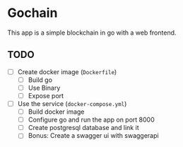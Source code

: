 # Gochain
This app is a simple blockchain in go with a web frontend.

## TODO
 - [ ] Create docker image (`Dockerfile`)
    - [ ] Build go
    - [ ] Use Binary
    - [ ] Expose port
 - [ ] Use the service (`docker-compose.yml`)
    - [ ] Build docker image
    - [ ] Configure go and run the app on port 8000
    - [ ] Create postgresql database and link it
    - [ ] Bonus: Create a swagger ui with swaggerapi
